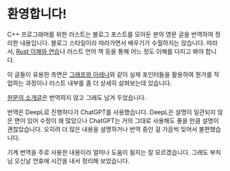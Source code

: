 # 환영합니다!

C++ 프로그래머를 위한 러스트는 블로그 포스트를 모아둔 분의 영문 글을 번역하여 정리한 내용입니다. 블로그 스타일이라 따라가면서 배우기가 수월하지는 않습니다. 따라서, [Rust 이해와 연습](https://nolmelab.gitbook.io/rust-course)나 러스트 언어 책 등을 통해 어느 정도 이해를 다지고 봐야 합니다.

이 글들이 유용한 측면은 [그래프와 아레나](src/)와 같이 실제 포인터들을 활용하여 뭔가를 작업하는 과정이나 러스트 내부를 좀 더 상세히 살펴보는데 있습니다.

[원문의 소개글](README\_Origin.md)은 번역하지 않고 그래도 남겨 두었습니다.

번역은 DeepL로 진행하다가 ChatGPT를 사용했습니다. DeepL은 설명이 일관되지 않은 면이 있어 수정이 꽤 많았으나 ChatGPT는 거의 그대로 사용해도 좋을 만큼 설명이 괜찮았습니다. 오히려 더 많은 내용을 설명하거나 번역 중인 걸 가끔씩 잊어서 불편했습니다.

기계 번역을 주로 사용한 내용이라 얼마나 도움이 될지는 잘 모르겠습니다. 그래도 부처님 오신날 연휴에 시간을 내서 정리해 보았습니다.
